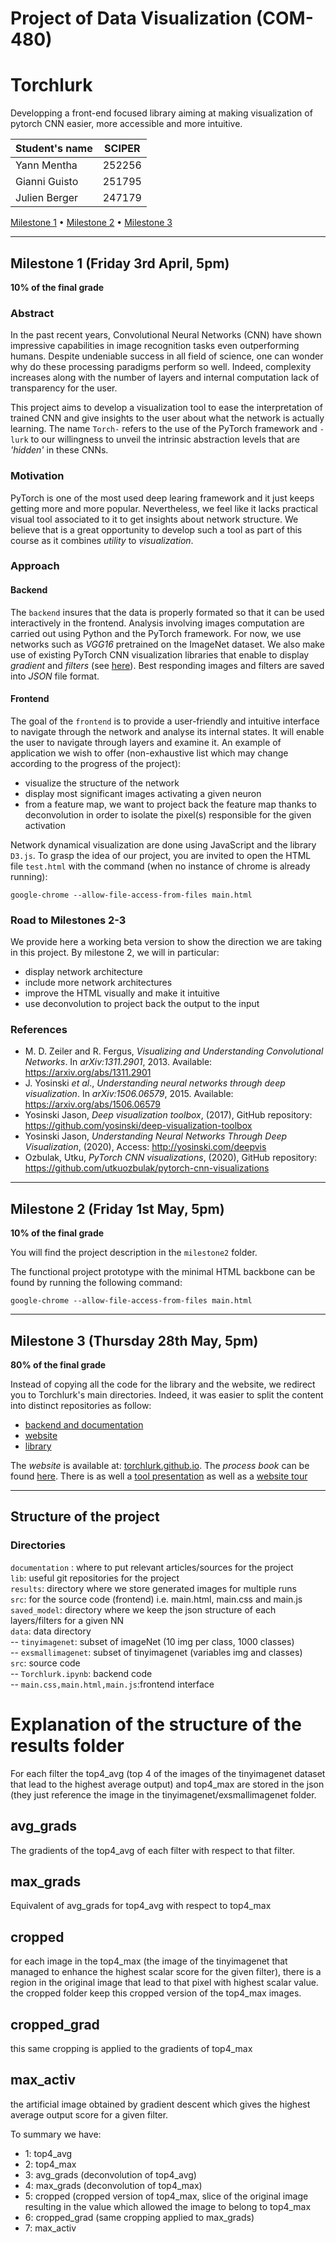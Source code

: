 # Project of Data Visualization (COM-480)
# Torchlurk
Developping a front-end focused library aiming at making visualization of pytorch CNN easier, more accessible and more intuitive.

| Student's name | SCIPER |
| -------------- | ------ |
| Yann Mentha    | 252256 |
| Gianni Guisto  | 251795 |
| Julien Berger  | 247179 |

[Milestone 1](#milestone-1-friday-3rd-april-5pm) • [Milestone 2](#milestone-2-friday-1st-may-5pm) • [Milestone 3](#milestone-3-thursday-28th-may-5pm)

_____
## Milestone 1 (Friday 3rd April, 5pm)

**10% of the final grade**

### Abstract

In the past recent years, Convolutional Neural Networks (CNN) have shown impressive capabilities in image recognition tasks even outperforming humans. Despite undeniable success in all field of science, one can wonder why do these processing paradigms perform so well. Indeed, complexity increases along with the number of layers and internal computation lack of transparency for the user.

This project aims to develop a visualization tool to ease the interpretation of trained CNN and give insights to the user about what the network is actually learning. The name `Torch-` refers to the use of the PyTorch framework and `-lurk` to our willingness to unveil the intrinsic abstraction levels that are _'hidden'_ in these CNNs.

### Motivation
PyTorch is one of the most used deep learing framework and it just keeps getting more and more popular. Nevertheless, we feel like it lacks practical visual tool associated to it to get insights about network structure. We believe that is a great opportunity to develop such a tool as part of this course as it combines _utility_ to _visualization_.

### Approach
#### Backend
The `backend` insures that the data is properly formated so that it can be used interactively in the frontend. Analysis involving images computation are carried out using Python and the PyTorch framework. For now, we use networks such as _VGG16_ pretrained on the ImageNet dataset. We also make use of existing PyTorch CNN visualization libraries that enable to display _gradient_ and _filters_ (see [here](https://github.com/utkuozbulak/pytorch-cnn-visualizations)). Best responding images and filters are saved into _JSON_ file format.


#### Frontend
The goal of the `frontend` is to provide a user-friendly and intuitive interface to navigate through the network and analyse its internal states. It will enable the user to navigate through layers and examine it. An example of application we wish to offer (non-exhaustive list which may change according to the progress of the project): 
* visualize the structure of the network
* display most significant images activating a given neuron
* from a feature map, we want to project back the feature map thanks to deconvolution in order to isolate the pixel(s) responsible for the given activation

Network dynamical visualization are done using JavaScript and the library `D3.js`. To grasp the idea of our project, you are invited to open the HTML file `test.html` with the command (when no instance of chrome is already running):

```
google-chrome --allow-file-access-from-files main.html
```

### Road to Milestones 2-3
We provide here a working beta version to show the direction we are taking in this project. By milestone 2, we will in particular:
* display network architecture
* include more network architectures
* improve the HTML visually and make it intuitive
* use deconvolution to project back the output to the input

### References
* M. D. Zeiler and R. Fergus, _Visualizing and Understanding Convolutional Networks_. In _arXiv:1311.2901_, 2013. Available: https://arxiv.org/abs/1311.2901
* J. Yosinski _et al_., _Understanding neural networks through deep visualization_. In _arXiv:1506.06579_, 2015. Available: https://arxiv.org/abs/1506.06579
* Yosinski Jason, _Deep visualization toolbox_, (2017), GitHub repository: https://github.com/yosinski/deep-visualization-toolbox
* Yosinski Jason, _Understanding Neural Networks Through Deep Visualization_, (2020), Access: http://yosinski.com/deepvis
* Ozbulak, Utku, _PyTorch CNN visualizations_, (2020), GitHub repository: https://github.com/utkuozbulak/pytorch-cnn-visualizations


_____
## Milestone 2 (Friday 1st May, 5pm)

**10% of the final grade**

You will find the project description in the `milestone2` folder. 

The functional project prototype with the minimal HTML backbone can be found by running the following command: 

```
google-chrome --allow-file-access-from-files main.html
```

_____
## Milestone 3 (Thursday 28th May, 5pm)

**80% of the final grade**

Instead of copying all the code for the library and the website, we redirect you to Torchlurk's main directories. Indeed, it was easier to split the content into distinct repositories as follow:
* [backend and documentation](https://github.com/torchlurk/torchlurk) 
* [website](https://github.com/torchlurk/torchlurk.github.io)
* [library](https://github.com/torchlurk/torchlurk/tree/master/torchlurk)


The *website* is available at: [torchlurk.github.io](https://torchlurk.github.io/). The *process book* can be found [here](https://github.com/torchlurk/torchlurk.github.io/blob/master/process_book.pdf). There is as well a [tool presentation](https://www.youtube.com/watch?v=iRjrnuwGJ9M&t=11s) as well as a [website tour](https://www.youtube.com/watch?v=27HSh75LnhQ)


_____
## Structure of the project
### Directories
`documentation` : where to put relevant articles/sources for the project<br>
`lib`: useful git repositories for the project<br>
`results`: directory where we store generated images for multiple runs<br>
`src`: for the source code (frontend) i.e. main.html, main.css and main.js<br>
`saved_model`: directory where we keep the json structure of each layers/filters for a given NN<br>
`data`: data directory<br>
-- `tinyimagenet`: subset of imageNet (10 img per class, 1000 classes) <br>
-- `exsmallimagenet`: subset of tinyimagenet (variables img and classes) <br>
`src`: source code <br>
-- `Torchlurk.ipynb`: backend code <br>
-- `main.css,main.html,main.js`:frontend interface

# Explanation of the structure of the results folder
For each filter the top4_avg (top 4 of the images of the tinyimagenet dataset that lead to the highest average output) and top4_max are stored in the json (they just reference the image in the tinyimagenet/exsmallimagenet folder.
## avg_grads
The gradients of the top4_avg of each filter with respect to that filter.

## max_grads
Equivalent of avg_grads for top4_avg with respect to top4_max

## cropped
for each image in the top4_max (the image of the tinyimagenet that managed to enhance the highest scalar score for the given filter), there is a region in the original image that lead to that pixel with highest scalar value. the cropped folder keep this cropped version of the top4_max images.

## cropped_grad
this same cropping is applied to the gradients of top4_max

## max_activ
the artificial image obtained by gradient descent which gives the highest average output score for a given filter.

To summary we have:
- 1: top4_avg
- 2: top4_max
- 3: avg_grads (deconvolution of top4_avg)
- 4: max_grads (deconvolution of top4_max)
- 5: cropped (cropped version of top4_max, slice of the original image resulting in the value which allowed the image to belong to top4_max
- 6: cropped_grad (same cropping applied to max_grads)
- 7: max_activ



